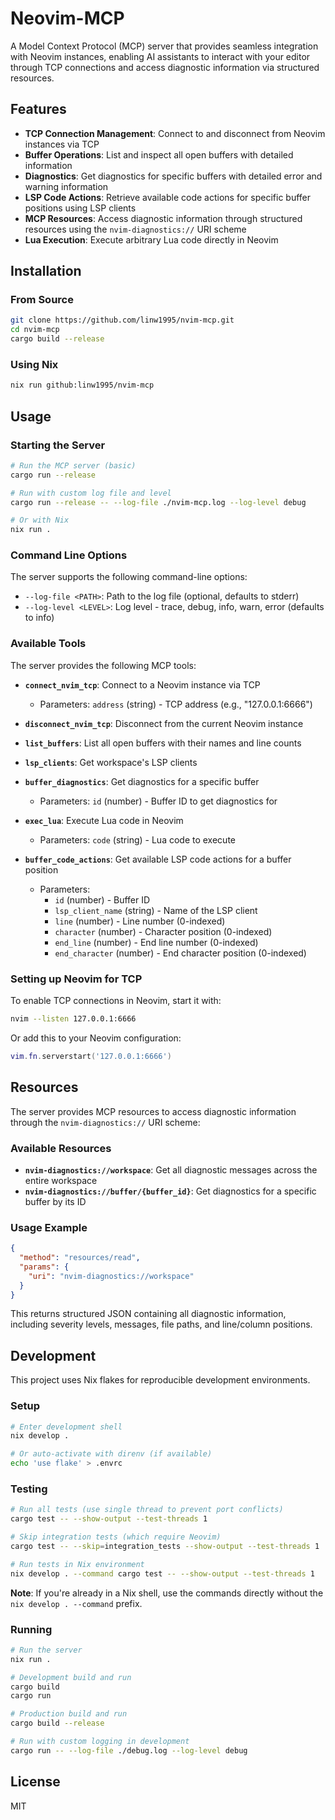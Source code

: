 # Neovim-MCP

A Model Context Protocol (MCP) server that provides seamless integration
with Neovim instances, enabling AI assistants to interact with your editor
through TCP connections and access diagnostic information via structured
resources.

## Features

- **TCP Connection Management**: Connect to and disconnect from Neovim
  instances via TCP
- **Buffer Operations**: List and inspect all open buffers with detailed
  information
- **Diagnostics**: Get diagnostics for specific buffers with detailed
  error and warning information
- **LSP Code Actions**: Retrieve available code actions for specific buffer
  positions using LSP clients
- **MCP Resources**: Access diagnostic information through structured resources
  using the `nvim-diagnostics://` URI scheme
- **Lua Execution**: Execute arbitrary Lua code directly in Neovim

## Installation

### From Source

```bash
git clone https://github.com/linw1995/nvim-mcp.git
cd nvim-mcp
cargo build --release
```

### Using Nix

```bash
nix run github:linw1995/nvim-mcp
```

## Usage

### Starting the Server

```bash
# Run the MCP server (basic)
cargo run --release

# Run with custom log file and level
cargo run --release -- --log-file ./nvim-mcp.log --log-level debug

# Or with Nix
nix run .
```

### Command Line Options

The server supports the following command-line options:

- `--log-file <PATH>`: Path to the log file (optional, defaults to stderr)
- `--log-level <LEVEL>`: Log level - trace, debug, info, warn, error
  (defaults to info)

### Available Tools

The server provides the following MCP tools:

- **`connect_nvim_tcp`**: Connect to a Neovim instance via TCP
  - Parameters: `address` (string) - TCP address (e.g., "127.0.0.1:6666")

- **`disconnect_nvim_tcp`**: Disconnect from the current Neovim instance

- **`list_buffers`**: List all open buffers with their names and line counts

- **`lsp_clients`**: Get workspace's LSP clients

- **`buffer_diagnostics`**: Get diagnostics for a specific buffer
  - Parameters: `id` (number) - Buffer ID to get diagnostics for

- **`exec_lua`**: Execute Lua code in Neovim
  - Parameters: `code` (string) - Lua code to execute

- **`buffer_code_actions`**: Get available LSP code actions for a buffer
  position
  - Parameters:
    - `id` (number) - Buffer ID
    - `lsp_client_name` (string) - Name of the LSP client
    - `line` (number) - Line number (0-indexed)
    - `character` (number) - Character position (0-indexed)
    - `end_line` (number) - End line number (0-indexed)
    - `end_character` (number) - End character position (0-indexed)

### Setting up Neovim for TCP

To enable TCP connections in Neovim, start it with:

```bash
nvim --listen 127.0.0.1:6666
```

Or add this to your Neovim configuration:

```lua
vim.fn.serverstart('127.0.0.1:6666')
```

## Resources

The server provides MCP resources to access diagnostic information through
the `nvim-diagnostics://` URI scheme:

### Available Resources

- **`nvim-diagnostics://workspace`**: Get all diagnostic messages across the
  entire workspace
- **`nvim-diagnostics://buffer/{buffer_id}`**: Get diagnostics for a specific
  buffer by its ID

### Usage Example

```json
{
  "method": "resources/read",
  "params": {
    "uri": "nvim-diagnostics://workspace"
  }
}
```

This returns structured JSON containing all diagnostic information, including
severity levels, messages, file paths, and line/column positions.

## Development

This project uses Nix flakes for reproducible development environments.

### Setup

```bash
# Enter development shell
nix develop .

# Or auto-activate with direnv (if available)
echo 'use flake' > .envrc
```

### Testing

```bash
# Run all tests (use single thread to prevent port conflicts)
cargo test -- --show-output --test-threads 1

# Skip integration tests (which require Neovim)
cargo test -- --skip=integration_tests --show-output --test-threads 1

# Run tests in Nix environment
nix develop . --command cargo test -- --show-output --test-threads 1
```

**Note**: If you're already in a Nix shell,
use the commands directly without the `nix develop . --command` prefix.

### Running

```bash
# Run the server
nix run .

# Development build and run
cargo build
cargo run

# Production build and run
cargo build --release

# Run with custom logging in development
cargo run -- --log-file ./debug.log --log-level debug
```

## License

MIT
